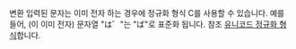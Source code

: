 변환 입력된 문자는 이미 전자 하는 경우에 정규화 형식 C를 사용할 수 있습니다. 예를 들어, (이 이미 전자) 문자열 "は゛"는 "ば"로 표준화 됩니다. 참조 [유니코드 정규화 형식](http://unicode.org/reports/tr15)합니다.